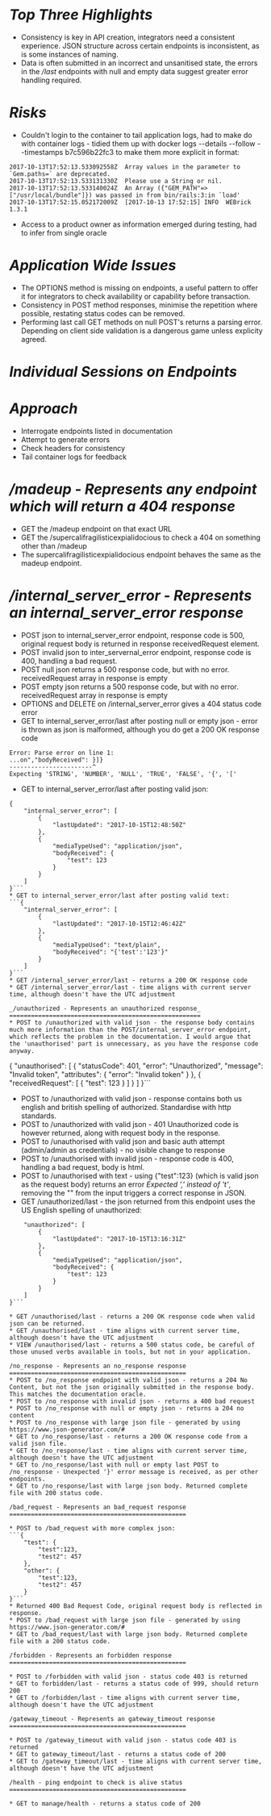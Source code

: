 _Top Three Highlights_
=====================

* Consistency is key in API creation, integrators need a consistent experience. JSON structure across certain endpoints is inconsistent, as is some instances of naming.
* Data is often submitted in an incorrect and unsanitised state, the errors in the */last* endpoints with null and empty data suggest greater error handling required.

_Risks_
=======

* Couldn't login to the container to tail application logs, had to make do with container logs - tidied them up with docker logs --details --follow --timestamps b7c596b22fc3 to make them more explicit in format:
```
2017-10-13T17:52:13.533092558Z  Array values in the parameter to `Gem.paths=` are deprecated.
2017-10-13T17:52:13.533131330Z  Please use a String or nil.
2017-10-13T17:52:13.533140024Z  An Array ({"GEM_PATH"=>["/usr/local/bundle"]}) was passed in from bin/rails:3:in `load'
2017-10-13T17:52:15.052172009Z  [2017-10-13 17:52:15] INFO  WEBrick 1.3.1
```
* Access to a product owner as information emerged during testing, had to infer from single oracle 

_Application Wide Issues_
=========================

* The OPTIONS method is missing on endpoints, a useful pattern to offer it for integrators to check availability or capability before transaction.
* Consistency in POST method responses, minimise the repetition where possible, restating status codes can be removed.
* Performing last call GET methods on null POST's returns a parsing error. Depending on client side validation is a dangerous game unless explicity agreed.

_Individual Sessions on Endpoints_
==================================

_Approach_
==========
* Interrogate endpoints listed in documentation 
* Attempt to generate errors
* Check headers for consistency
* Tail container logs for feedback

_/madeup - Represents any endpoint which will return a 404 response_
====================================================================

* GET the /madeup endpoint on that exact URL
* GET the /supercalifragilisticexpialidocious to check a 404 on something other than /madeup
* The supercalifragilisticexpialidocious endpoint behaves the same as the madeup endpoint.

_/internal_server_error - Represents an internal_server_error response_
=======================================================================

* POST json to internal_server_error endpoint, response code is 500, original request body is returned in response receivedRequest element.
* POST invalid json to inter_servernal_error endpoint, response code is 400, handling a bad request.
* POST null json returns a 500 response code, but with no error. receivedRequest array in response is empty
* POST empty json returns a 500 response code, but with no error. receivedRequest array in response is empty
* OPTIONS and DELETE on /internal_server_error gives a 404 status code error
* GET to internal_server_error/last after posting null or empty json - error is thrown as json is malformed, although you do get a 200 OK response code
```
Error: Parse error on line 1:
...on","bodyReceived": }]}
-----------------------^
Expecting 'STRING', 'NUMBER', 'NULL', 'TRUE', 'FALSE', '{', '['
```
* GET to internal_server_error/last after posting valid json:
```
{
    "internal_server_error": [
        {
            "lastUpdated": "2017-10-15T12:48:50Z"
        },
        {
            "mediaTypeUsed": "application/json",
            "bodyReceived": {
                "test": 123
            }
        }
    ]
}```
* GET to internal_server_error/last after posting valid text:
```{
    "internal_server_error": [
        {
            "lastUpdated": "2017-10-15T12:46:42Z"
        },
        {
            "mediaTypeUsed": "text/plain",
            "bodyReceived": "{'test':'123'}"
        }
    ]
}```
* GET /internal_server_error/last - returns a 200 OK response code
* GET /internal_server_error/last - time aligns with current server time, although doesn't have the UTC adjustment

_/unauthorized - Represents an unauthorized response_
=====================================================
* POST to /unauthorized with valid json - the response body contains much more information than the POST/internal_server_error endpoint, which reflects the problem in the documentation. I would argue that the 'unauthorised' part is unnecessary, as you have the response code anyway.
```
{
    "unauthorised": [
        {
            "statusCode": 401,
            "error": "Unauthorized",
            "message": "Invalid token",
            "attributes": {
                "error": "Invalid token"
            }
        },
        {
            "receivedRequest": [
                {
                    "test": 123
                }
            ]
        }
    ]
}```
* POST to /unauthorized with valid json - response contains both us english and british spelling of authorized. Standardise with http standards.
* POST to /unauthorized with valid json - 401 Unauthorized code is however returned, along with request body in the response.
* POST to /unauthorised with valid json and basic auth attempt (admin/admin as credentials) - no visible change to response
* POST to /unauthorised with invalid json - response code is 400, handling a bad request, body is html.
* POST to /unauthorised with text - using {"test":123} (which is valid json as the request body) returns an error _Expected ',' instead of 't'_, removing the "" from the input triggers a correct response in JSON.
* GET /unauthorized/last - the json returned from this endpoint uses the US English spelling of unauthorized:
```{
    "unauthorized": [
        {
            "lastUpdated": "2017-10-15T13:16:31Z"
        },
        {
            "mediaTypeUsed": "application/json",
            "bodyReceived": {
                "test": 123
            }
        }
    ]
}```

* GET /unauthorised/last - returns a 200 OK response code when valid json can be returned.
* GET /unauthorised/last - time aligns with current server time, although doesn't have the UTC adjustment
* VIEW /unauthorised/last - returns a 500 status code, be careful of those unused verbs available in tools, but not in your application.

/no_response - Represents an no_response response
=================================================
* POST to /no_response endpoint with valid json - returns a 204 No Content, but not the json originally submitted in the response body. This matches the documentation oracle.
* POST to /no_response with invalid json - returns a 400 bad request
* POST to /no_response with null or empty json - returns a 204 no content
* POST to /no_response with large json file - generated by using https://www.json-generator.com/#
* GET to /no_response/last - returns a 200 OK response code from a valid json file.
* GET to /no_response/last - time aligns with current server time, although doesn't have the UTC adjustment
* GET to /no_response/last with null or empty last POST to /no_response - Unexpected '}' error message is received, as per other endpoints.
* GET to /no_response/last with large json body. Returned complete file with 200 status code.

/bad_request - Represents an bad_request response
=================================================

* POST to /bad_request with more complex json:
```{
	"test": {
		"test":123, 
		"test2": 457
	},
	"other": {
		"test":123, 
		"test2": 457
	}
}```
* Returned 400 Bad Request Code, original request body is reflected in response.
* POST to /bad_request with large json file - generated by using https://www.json-generator.com/#
* GET to /bad_request/last with large json body. Returned complete file with a 200 status code.

/forbidden - Represents an forbidden response
=================================================

* POST to /forbidden with valid json - status code 403 is returned
* GET to forbidden/last - returns a status code of 999, should return 200
* GET to /forbidden/last - time aligns with current server time, although doesn't have the UTC adjustment

/gateway_timeout - Represents an gateway_timeout response
=================================================

* POST to /gateway_timeout with valid json - status code 403 is returned
* GET to gateway_timeout/last - returns a status code of 200
* GET to /gateway_timeout/last - time aligns with current server time, although doesn't have the UTC adjustment

/health - ping endpoint to check is alive status
=================================================

* GET to manage/health - returns a status code of 200